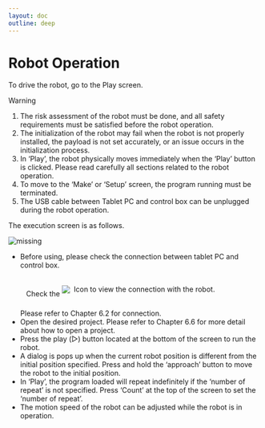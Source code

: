 ```yaml
---
layout: doc
outline: deep
---
```


# Robot Operation

To drive the robot, go to the Play screen.

<div class="danger custom-block">
    <p class="custom-block-title">Warning</p>
    <ol>
        <li>
            The risk assessment of the robot must be done, and all safety requirements must be satisfied before the robot operation.
        </li>
        <li>
            The initialization of the robot may fail when the robot is not properly installed, the payload is not set accurately, or an issue occurs in the initialization process.
        </li>
        <li>
            In ‘Play’, the robot physically moves immediately when the ‘Play’ button is clicked. Please read carefully all sections related to the robot operation.
        </li>
        <li>
            To move to the ‘Make’ or ‘Setup’ screen, the program running must be terminated.
        </li>
        <li>
            The USB cable between Tablet PC and control box can be unplugged during the robot operation.
        </li>
    </ol>
</div>

The execution screen is as follows.

![missing](/manual/en/start_robot/1-1.png)

- Before using, please check the connection between tablet PC and control box.
    <p style="display:flex; align-items:center; white-space:pre">
     Check the <img src="/manual/en/start_robot/1-2.png" /> 
    Icon to view the connection with the robot.
    </p> Please refer to Chapter 6.2 for connection.
- Open the desired project. Please refer to Chapter 6.6 for more detail about how to open a project.
- Press the play (▷) button located at the bottom of the screen to run the robot.
- A dialog is pops up when the current robot position is different from the initial position specified. Press and hold the ‘approach’ button to move the robot to the initial position.
- In ‘Play’, the program loaded will repeat indefinitely if the ‘number of repeat’ is not specified. Press ‘Count’ at the top of the screen to set the ‘number of repeat’.
- The motion speed of the robot can be adjusted while the robot is in operation.
